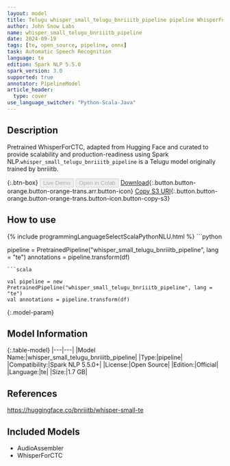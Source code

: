```yaml
---
layout: model
title: Telugu whisper_small_telugu_bnriiitb_pipeline pipeline WhisperForCTC from bnriiitb
author: John Snow Labs
name: whisper_small_telugu_bnriiitb_pipeline
date: 2024-09-19
tags: [te, open_source, pipeline, onnx]
task: Automatic Speech Recognition
language: te
edition: Spark NLP 5.5.0
spark_version: 3.0
supported: true
annotator: PipelineModel
article_header:
  type: cover
use_language_switcher: "Python-Scala-Java"
---
```


## Description

Pretrained WhisperForCTC, adapted from Hugging Face and curated to provide scalability and production-readiness using Spark NLP.`whisper_small_telugu_bnriiitb_pipeline` is a Telugu model originally trained by bnriiitb.

{:.btn-box}
<button class="button button-orange" disabled>Live Demo</button>
<button class="button button-orange" disabled>Open in Colab</button>
[Download](https://s3.amazonaws.com/auxdata.johnsnowlabs.com/public/models/whisper_small_telugu_bnriiitb_pipeline_te_5.5.0_3.0_1726713305396.zip){:.button.button-orange.button-orange-trans.arr.button-icon}
[Copy S3 URI](s3://auxdata.johnsnowlabs.com/public/models/whisper_small_telugu_bnriiitb_pipeline_te_5.5.0_3.0_1726713305396.zip){:.button.button-orange.button-orange-trans.button-icon.button-copy-s3}

## How to use



<div class="tabs-box" markdown="1">
{% include programmingLanguageSelectScalaPythonNLU.html %}
```python

pipeline = PretrainedPipeline("whisper_small_telugu_bnriiitb_pipeline", lang = "te")
annotations =  pipeline.transform(df)   

```
```scala

val pipeline = new PretrainedPipeline("whisper_small_telugu_bnriiitb_pipeline", lang = "te")
val annotations = pipeline.transform(df)

```
</div>

{:.model-param}
## Model Information

{:.table-model}
|---|---|
|Model Name:|whisper_small_telugu_bnriiitb_pipeline|
|Type:|pipeline|
|Compatibility:|Spark NLP 5.5.0+|
|License:|Open Source|
|Edition:|Official|
|Language:|te|
|Size:|1.7 GB|

## References

https://huggingface.co/bnriiitb/whisper-small-te

## Included Models

- AudioAssembler
- WhisperForCTC